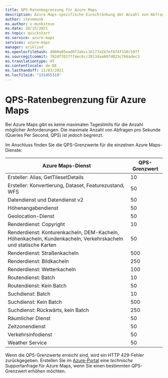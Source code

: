 ```yaml
---
title: QPS-Ratenbegrenzung für Azure Maps
description: Azure Maps-spezifische Einschränkung der Anzahl von Abfragen pro Sekunde.
author: stevemunk
ms.author: v-munksteve
ms.date: 10/15/2021
ms.topic: quickstart
ms.service: azure-maps
services: azure-maps
manager: eriklind
ms.openlocfilehash: 4900a05ead0f3abcc16177a2b7ef874f310c597f
ms.sourcegitcommit: 702df701fff4ec6cc39134aa607d023c766adec3
ms.translationtype: HT
ms.contentlocale: de-DE
ms.lasthandoff: 11/03/2021
ms.locfileid: "131455319"
---
```

# <a name="azure-maps-qps-rate-limits"></a>QPS-Ratenbegrenzung für Azure Maps

Bei Azure Maps gibt es keine maximalen Tageslimits für die Anzahl möglicher Anforderungen. Die maximale Anzahl von Abfragen pro Sekunde (Queries Per Second, QPS) ist jedoch begrenzt.

Im Anschluss finden Sie die QPS-Grenzwerte für die einzelnen Azure Maps-Dienste:

| Azure Maps-Dienst                                                                                         | QPS-Grenzwert   |
| ---------------------------------------------------------------------------------------------------------- | ----------- |
| Ersteller: Alias, GetTilesetDetails                                                                         | 10 |
| Ersteller: Konvertierung, Dataset, Featurezustand, WFS                                                          | 50 |
| Datendienst und Datendienst v2                                                                           | 50 |
| Höhenangabendienst                                                                                          | 50 |
| Geolocation-Dienst                                                                                        | 50 |
| Renderdienst: Copyright                                                                                 | 10 |
| Renderdienst: Konturenkacheln, DEM-Kacheln, Höhenkacheln, Kundenkacheln, Verkehrskacheln und statische Karten  | 50 |
| Renderdienst: Straßenkacheln                                                                                | 500 |
| Renderdienst: Bildkacheln                                                                             | 250 |
| Renderdienst: Wetterkacheln                                                                             | 100 |
| Routendienst:  Batch                                                                                      | 10 |
| Routendienst: Kein Batch                                                                                  | 50 |
| Suchdienst: Batch                                                                                     | 10 |
| Suchdienst: Kein Batch                                                                                 | 500 |
| Suchdienst: Rückwärts, kein Batch                                                                         | 250 |
| Räumlicher Dienst                                                                                            | 50 |
| Zeitzonendienst                                                                                          | 50 |
| Verkehrsinfodienst                                                                                            | 50 |
| Weather Service                                                                                            | 50 |

Wenn die QPS-Grenzwerte erreicht sind, wird ein HTTP 429-Fehler zurückgegeben. Erstellen Sie im [Azure-Portal](https://ms.portal.azure.com/) eine *technische* Supportanfrage für Azure Maps, wenn Sie einen bestimmten QPS-Grenzwert erhöhen möchten.
